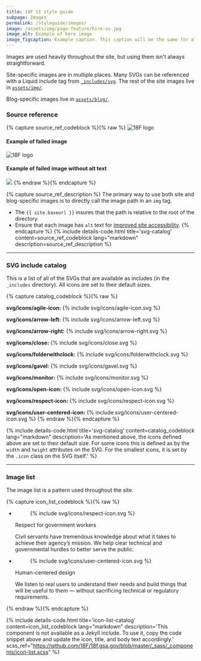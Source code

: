 ```yaml
---
title: 18F UI style guide
subpage: Images
permalink: /styleguide/images/
image: /assets/img/page-feature/hire-us.jpg
image_alt: Example of hero image
image_figcaption: Example caption. This caption will be the same for all pages that have image_figcaption specified in their front matter.
---
```


Images are used heavily throughout the site, but using them isn't always straightforward.

Site-specific images are in multiple places. Many SVGs can be referenced with a Liquid include tag from [`_includes/svg`](https://github.com/18F/18f.gsa.gov/tree/master/_includes/svg/icons). The rest of the site images live in [`assets/img/`](https://github.com/18F/18f.gsa.gov/tree/master/assets/img).

Blog-specific images live in [`assets/blog/`](https://github.com/18F/18f.gsa.gov/tree/master/assets/blog).

### Source reference

{% capture source_ref_codeblock %}{% raw %}
<img src="{{ site.baseurl }}/assets/img/logos/18F-Logo-S.png" alt="18F logo" />

#### Example of failed image
<img src="{{ site.baseurl }}/assets/img/logos/18F-Logo-Small.jpg" alt="18F logo" />

#### Example of failed image without alt text
<img src="{{ site.baseurl }}/assets/img/logos/18F-Logo-Small.jpg" />
{% endraw %}{% endcapture %}

{% capture source_ref_description %}
The primary way to use both site and blog-specific images is to directly call the image path in an `img` tag.

* The `{{ site.baseurl }}` insures that the path is relative to the root of the directory.
* Ensure that each image has `alt` text for [improved site accessibility](https://www.w3.org/TR/WCAG20-TECHS/H37.html).
{% endcapture %}
{% include details-code.html
   title='svg-catalog'
   content=source_ref_codeblock
   lang="markdown"
   description=source_ref_description
%}

---

### SVG include catalog

This is a list of all of the SVGs that are available as includes (in the `_includes` directory). All icons are set to their default sizes.

{% capture catalog_codeblock %}{% raw %}

**svg/icons/agile-icon:**
{% include svg/icons/agile-icon.svg %}

**svg/icons/arrow-left:**
{% include svg/icons/arrow-left.svg %}

**svg/icons/arrow-right:**
{% include svg/icons/arrow-right.svg %}

**svg/icons/close:**
{% include svg/icons/close.svg %}

**svg/icons/folderwithclock:**
{% include svg/icons/folderwithclock.svg %}

**svg/icons/gavel:**
{% include svg/icons/gavel.svg %}

**svg/icons/monitor:**
{% include svg/icons/monitor.svg %}

**svg/icons/open-icon:**
{% include svg/icons/open-icon.svg %}

**svg/icons/respect-icon:**
{% include svg/icons/respect-icon.svg %}

**svg/icons/user-centered-icon:**
{% include svg/icons/user-centered-icon.svg %}
{% endraw %}{% endcapture %}


{% include details-code.html
   title='svg-catalog'
   content=catalog_codeblock
   lang="markdown"
   description='As mentioned above, the icons defined above are set to their default size. For some icons this is defined as by the `width` and `height` attributes on the SVG. For the smallest icons, it is set by the `.icon` class on the SVG itself.'
%}

---

### Image list

The image list is a pattern used throughout the site.

{% capture icon_list_codeblock %}{% raw %}
<ul class="icon-list-wrapper">
  <li class="icon-list">
    <figure class="icon-list-image">{% include svg/icons/respect-icon.svg %}</figure>
    <div class="icon-list-text">
      <p class="p-bold">Respect for government workers</p>
      <p>Civil servants have tremendous knowledge about what it takes to achieve their agency’s mission. We help clear technical and governmental hurdles to better serve the public.</p>
    </div>
  </li>
  <li class="icon-list">
    <figure class="icon-list-image">{% include svg/icons/user-centered-icon.svg %}</figure>
    <div class="icon-list-text">
      <p class="p-bold">Human-centered design</p>
      <p>We listen to real users to understand their needs and build things that will be useful to them — without sacrificing technical or regulatory requirements.</p>
    </div>
  </li>
</ul>
{% endraw %}{% endcapture %}

{% include details-code.html
   title='icon-list-catalog'
   content=icon_list_codeblock
   lang="markdown"
   description='This component is not available as a Jekyll include. To use it, copy the code snippet above and update the icon, title, and body text accordingly.'
   scss_ref="https://github.com/18F/18f.gsa.gov/blob/master/_sass/_components/icon-list.scss"
%}
